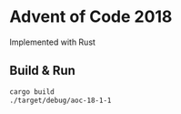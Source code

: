 # Advent of Code 2018

Implemented with Rust

## Build & Run

```sh
cargo build
./target/debug/aoc-18-1-1
```

